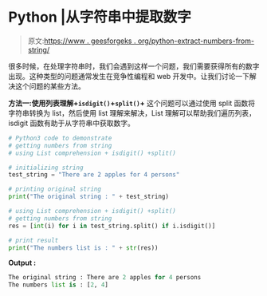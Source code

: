 # Python |从字符串中提取数字

> 原文:[https://www . geesforgeks . org/python-extract-numbers-from-string/](https://www.geeksforgeeks.org/python-extract-numbers-from-string/)

很多时候，在处理字符串时，我们会遇到这样一个问题，我们需要获得所有的数字出现。这种类型的问题通常发生在竞争性编程和 web 开发中。让我们讨论一下解决这个问题的某些方法。

**方法一:使用列表理解+`isdigit()`+`split()`+**
这个问题可以通过使用 split 函数将字符串转换为 list，然后使用 list 理解来解决，List 理解可以帮助我们遍历列表，isdigit 函数有助于从字符串中获取数字。

```py
# Python3 code to demonstrate
# getting numbers from string 
# using List comprehension + isdigit() +split()

# initializing string 
test_string = "There are 2 apples for 4 persons"

# printing original string 
print("The original string : " + test_string)

# using List comprehension + isdigit() +split()
# getting numbers from string 
res = [int(i) for i in test_string.split() if i.isdigit()]

# print result
print("The numbers list is : " + str(res))
```

**Output :**

```py
The original string : There are 2 apples for 4 persons
The numbers list is : [2, 4]

```